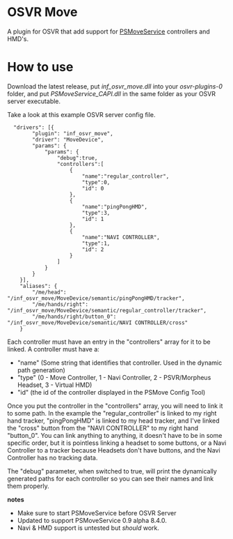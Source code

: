 # OSVR Move
A plugin for OSVR that add support for [PSMoveService](https://github.com/cboulay/PSMoveService/) controllers and HMD's.

# How to use 
Download the latest release, put *inf_osvr_move.dll* into your *osvr-plugins-0* folder, and put *PSMoveService_CAPI.dll* in the same folder as your OSVR server executable.

Take a look at this example OSVR server config file.
```
  "drivers": [{
		"plugin": "inf_osvr_move",
		"driver": "MoveDevice",
		"params": {
			"params": {
				"debug":true,
				"controllers":[
					{
						"name":"regular_controller",
						"type":0,
						"id": 0
					},
					{
						"name":"pingPongHMD",
						"type":3,
						"id": 1
					},
					{
						"name":"NAVI CONTROLLER",
						"type":1,
						"id": 2
					}
				]
			}
		}
	}],
	"aliases": {
		"/me/head": "/inf_osvr_move/MoveDevice/semantic/pingPongHMD/tracker",
		"/me/hands/right": "/inf_osvr_move/MoveDevice/semantic/regular_controller/tracker",
		"/me/hands/right/button_0": "/inf_osvr_move/MoveDevice/semantic/NAVI CONTROLLER/cross"
	}
```
Each controller must have an entry in the "controllers" array for it to be linked. A controller must have a:
- "name" (Some string that identifies that controller. Used in the dynamic path generation)
- "type" (0 - Move Controller, 1 - Navi Controller, 2 - PSVR/Morpheus Headset, 3 - Virtual HMD)
- "id" (the id of the controller displayed in the PSMove Config Tool)

Once you put the controller in the "controllers" array, you will need to link it to some path. In the example the "regular_controller" is linked to my right hand tracker, "pingPongHMD" is linked to my head tracker, and I've linked the "cross" button from the "NAVI CONTROLLER" to my right hand "button_0". You can link anything to anything, it doesn't have to be in some specific order, but it is pointless linking a headset to some buttons, or a Navi Controller to a tracker because Headsets don't have buttons, and the Navi Controller has no tracking data.

The "debug" parameter, when switched to true, will print the dynamically generated paths for each controller so you can see their names and link them properly.

**notes**
- Make sure to start PSMoveService before OSVR Server
- Updated to support PSMoveService 0.9 alpha 8.4.0.
- Navi & HMD support is untested but *should* work.
